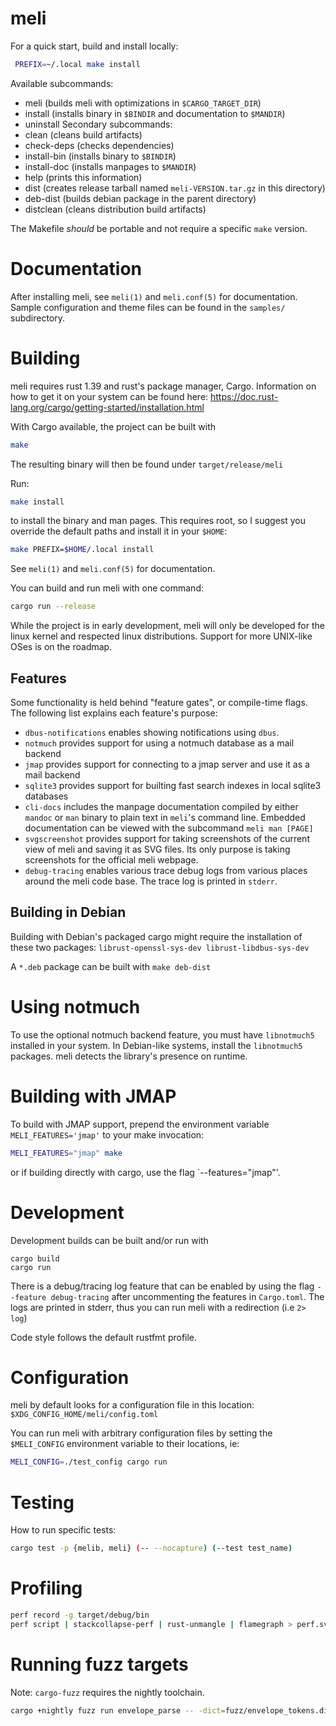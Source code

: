 # meli
For a quick start, build and install locally:

```sh
 PREFIX=~/.local make install
```

Available subcommands:
 - meli (builds meli with optimizations in `$CARGO_TARGET_DIR`)
 - install (installs binary in `$BINDIR` and documentation to `$MANDIR`)
 - uninstall
Secondary subcommands:
 - clean (cleans build artifacts)
 - check-deps (checks dependencies)
 - install-bin (installs binary to `$BINDIR`)
 - install-doc (installs manpages to `$MANDIR`)
 - help (prints this information)
 - dist (creates release tarball named `meli-VERSION.tar.gz` in this directory)
 - deb-dist (builds debian package in the parent directory)
 - distclean (cleans distribution build artifacts)

The Makefile *should* be portable and not require a specific `make` version.

# Documentation

After installing meli, see `meli(1)` and `meli.conf(5)` for documentation. Sample configuration and theme files can be found in the `samples/` subdirectory.

# Building

meli requires rust 1.39 and rust's package manager, Cargo. Information on how
to get it on your system can be found here: <https://doc.rust-lang.org/cargo/getting-started/installation.html>

With Cargo available, the project can be built with

```sh
make
```

The resulting binary will then be found under `target/release/meli`

Run:

```sh
make install
```

to install the binary and man pages. This requires root, so I suggest you override the default paths and install it in your `$HOME`:

```sh
make PREFIX=$HOME/.local install
```

See `meli(1)` and `meli.conf(5)` for documentation.

You can build and run meli with one command:

```sh
cargo run --release
```

While the project is in early development, meli will only be developed for the
linux kernel and respected linux distributions. Support for more UNIX-like OSes
is on the roadmap.

## Features

Some functionality is held behind "feature gates", or compile-time flags. The following list explains each feature's purpose:

- `dbus-notifications` enables showing notifications using `dbus`.
- `notmuch` provides support for using a notmuch database as a mail backend
- `jmap` provides support for connecting to a jmap server and use it as a mail backend
- `sqlite3` provides support for builting fast search indexes in local sqlite3 databases
- `cli-docs` includes the manpage documentation compiled by either `mandoc` or `man` binary to plain text in `meli`'s command line. Embedded documentation can be viewed with the subcommand `meli man [PAGE]`
- `svgscreenshot` provides support for taking screenshots of the current view of meli and saving it as SVG files. Its only purpose is taking screenshots for the official meli webpage.
- `debug-tracing` enables various trace debug logs from various places around the meli code base. The trace log is printed in `stderr`.

## Building in Debian

Building with Debian's packaged cargo might require the installation of these
two packages: `librust-openssl-sys-dev librust-libdbus-sys-dev`

A `*.deb` package can be built with `make deb-dist`

# Using notmuch

To use the optional notmuch backend feature, you must have `libnotmuch5` installed in your system. In Debian-like systems, install the `libnotmuch5` packages. meli detects the library's presence on runtime.

# Building with JMAP

To build with JMAP support, prepend the environment variable `MELI_FEATURES='jmap'` to your make invocation:

```sh
MELI_FEATURES="jmap" make
```

or if building directly with cargo, use the flag `--features="jmap"'.

# Development

Development builds can be built and/or run with

```
cargo build
cargo run
```

There is a debug/tracing log feature that can be enabled by using the flag
`--feature debug-tracing` after uncommenting the features in `Cargo.toml`. The logs
are printed in stderr, thus you can run meli with a redirection (i.e `2> log`)

Code style follows the default rustfmt profile.

# Configuration

meli by default looks for a configuration file in this location: `$XDG_CONFIG_HOME/meli/config.toml`

You can run meli with arbitrary configuration files by setting the `$MELI_CONFIG`
environment variable to their locations, ie:

```sh
MELI_CONFIG=./test_config cargo run
```

# Testing

How to run specific tests:

```sh
cargo test -p {melib, meli} (-- --nocapture) (--test test_name)
```

# Profiling

```sh
perf record -g target/debug/bin
perf script | stackcollapse-perf | rust-unmangle | flamegraph > perf.svg
```

# Running fuzz targets

Note: `cargo-fuzz` requires the nightly toolchain.

```sh
cargo +nightly fuzz run envelope_parse -- -dict=fuzz/envelope_tokens.dict
```
